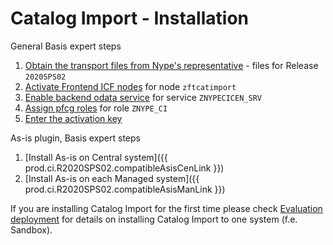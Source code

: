 # Catalog Import - Installation

General Basis expert steps

1. [Obtain the transport files from Nype's representative](../../../inst/step-1) - files for Release `2020SPS02` 
2. [Activate Frontend ICF nodes](../../../inst/step-2) for node `zftcatimport`
3. [Enable backend odata service](../../../inst/step-3) for service `ZNYPECICEN_SRV`
4. [Assign pfcg roles](../../../inst/step-4) for role `ZNYPE_CI`
5. [Enter the activation key](../../../inst/step-5)

As-is plugin, Basis expert steps

1. [Install As-is on Central system]({{ prod.ci.R2020SPS02.compatibleAsisCenLink }})
2. [Install As-is on each Managed system]({{ prod.ci.R2020SPS02.compatibleAsisManLink }}) 

If you are installing Catalog Import for the first time please check [Evaluation deployment](eval-dep.md) for details on installing Catalog Import to one system (f.e. Sandbox).